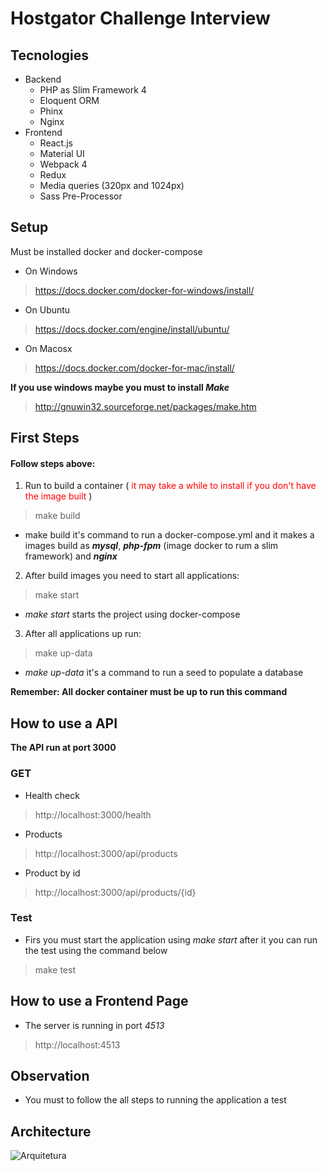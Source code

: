 # Hostgator Challenge Interview

## Tecnologies
 - Backend
   - PHP as Slim Framework 4
   - Eloquent ORM
   - Phinx
   - Nginx
 - Frontend
   - React.js
   - Material UI
   - Webpack 4
   - Redux
   - Media queries (320px and 1024px)
   - Sass Pre-Processor

## Setup
Must be installed docker and docker-compose

  - On Windows
> https://docs.docker.com/docker-for-windows/install/
  - On Ubuntu
> https://docs.docker.com/engine/install/ubuntu/
  - On Macosx
> https://docs.docker.com/docker-for-mac/install/

 **If you use windows maybe you must to install _Make_**
> http://gnuwin32.sourceforge.net/packages/make.htm

## First Steps
#### Follow steps above:
  1. Run to build a container (<span style="color:red"> it may take a while to install if you don't have the image built </span>)
> make build
  - make build it's command to run a docker-compose.yml and it makes a images build as **_mysql_**, **_php-fpm_** (image docker to rum a slim framework) and **_nginx_**

  2. After build images you need to start all applications:
> make start
  - _make start_ starts the project using docker-compose

  3. After all applications up run:
> make up-data

  - _make up-data_ it's a command to run a seed to populate a database

  **Remember: All docker container must be up to run this command**

## How to use a API
**The API run at port 3000**

### GET
  - Health check
> http://localhost:3000/health
  - Products
> http://localhost:3000/api/products

  - Product by id
> http://localhost:3000/api/products/{id}

### Test
 - Firs you must start the application using _make start_ after it you can run the test using the command below
> make test

## How to use a Frontend Page
 - The server is running in port _4513_
> http://localhost:4513

## Observation
 - You must to follow the all steps to running the application a test

## Architecture
![Arquitetura](https://github.com/ElissonAlvesSilva/hostgator-challenge/blob/master/arquitetura.jpg?raw=true)

